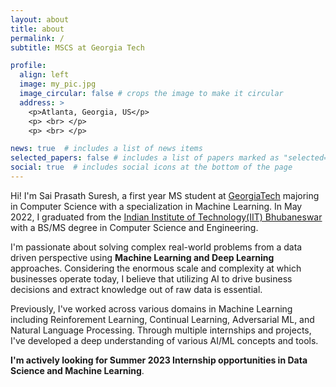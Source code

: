 ```yaml
---
layout: about
title: about
permalink: /
subtitle: MSCS at Georgia Tech

profile:
  align: left
  image: my_pic.jpg
  image_circular: false # crops the image to make it circular
  address: >
    <p>Atlanta, Georgia, US</p>
    <p> <br> </p>
    <p> <br> </p>

news: true  # includes a list of news items
selected_papers: false # includes a list of papers marked as "selected={true}"
social: true  # includes social icons at the bottom of the page
---
```


Hi! I'm Sai Prasath Suresh, a first year MS student at [GeorgiaTech](https://www.gatech.edu/) majoring in Computer Science with a specialization in Machine Learning. In May 2022, I graduated from the [Indian Institute of Technology(IIT) Bhubaneswar](https://www.iitbbs.ac.in/) with a BS/MS degree in Computer Science and Engineering. 

I'm passionate about solving complex real-world problems from a data driven perspective using **Machine Learning and Deep Learning** approaches. Considering the enormous scale and complexity at which businesses operate today, I believe that utilizing AI to drive business decisions and extract knowledge out of raw data is essential. 


Previously, I've worked across various domains in Machine Learning including Reinforement Learning, Continual Learning, Adversarial ML, and Natural Language Processing. Through multiple internships and projects, I've developed a deep understanding of various AI/ML concepts and tools. 

**I'm actively looking for Summer 2023 Internship opportunities in Data Science and Machine Learning**.  